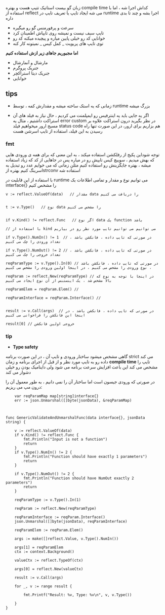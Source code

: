 
زبان گو بیست استاتیک تتیپ هست و بهتره compile time  کداش اجرا شه ، اما با استفاده از reflect می شه ایجاد تایپ یا تعریف تایپ در runtime  اجرا بشه و چند تا بدی داره 

+ سرعت و پرفورمنس گو رو میگیره
+ تایپ سیف نیست و نمیشه روی تایپاش اطمینان کرد
+ خوانایی کد رو خیلی پایین میاره و پیچیده میکنه کد رو
+ توی تایپ های پریویت _ کمل کیس _ نمیتونه کار کنه

**اما مجبوریم جاهای زیر ازش استفاده کنیم**

+ مارشال و آنمارشال
+ جنریک پروگرم
+ جنریک دیتا استراکچر
+ خوانایی





## tips


+ زمانی که یه استک ساخته میشه و مقدارش کمه ، توسط runtime بزرگ میشه

+ اگر یه جایی باید یه اینترفیس رو ایمپلمنت می کردیم ، حال نیاز به فیلد های آن استراکت داشتیم ، مثال یه error custom  در نظر بگیرید
درون استراکت علاوه بر مسیج ارور میخواهیم فیلد status code هم بزاریم برای ارور، در این صورت تنها راه رسیدن به این فیلد، استفاده از تایپ اسرشن 
هست



### fmt

توجه شوداین پکیج از رفلکشن استفاده میکند ، به این معنی که برای همه ی ورودی هایی که بهش میدیم ، سوییچ کیس تایپش رو در میاره پس در جاهایی از کد که زیاد استفاده میشه ، بهتره جایگزینش رو استفاده کنیم
مثلن زمانی که می خوایم عدد رو تبدیل به اسرینگ کنیم بهتره ازstrconv استفاده شه



با استفاده از این قابلیت در runtime  می توانیم نوع و مقدار و تمامی اطلاعات یک interface{}  را مشخص کنیم


    v := reflect.ValueOf(data)   // مقدار data را دریافت می کنیم


    t := v.Type()   // نوع data را مشخص می کنیم


    if v.Kind() != reflect.Func   // اگر نوع data یک function باشد

    // با استفاده از kind می توانیم می توانیم تایپ مورد نظر رو در بیاریم

    if v.Type().NumIn() != 1  // در صورتی که تایپ داده ، فانکشن باشد ، تعداد ورودی را چک می کنیم

    if v.Type().NumOut() != 2 // در صورتی که تایپ داده ، فانکشن باشد ، تعداد خروجی را چک می کنیم

    reqParamType := v.Type().In(0) // در صورتی که تایپ داده ، فانکشن باشد ، نوع ورودی را مشخص می کنیم ، در اینجا اولین ورودی را مشخص می کنیم

    reqParam := reflect.New(reqParamType) // در اینجا با توجه به نوع که بالا مشخص شد ، یک اینستنس از آن نوع ایجاد می کنیم

    reqParamElem = reqParam.Elem() //  

    reqParamInterface = reqParam.Interface() //  


    result := v.Call(args)  // در صورتی که تایپ داده ، فانکشن باشد ، در اینجا این فانکشن را فراخوانی می کنیم

    result[0] // خروجی اولین فانکشن

### tip

+ **Type safety**

گاهی مشخص میشود ساختار ورودی و تایپ آن ، در این صورت  برنامه strict می کند داده رو به تایپ مورد نظر و از قبل از اجرای برنامه و زمان **compile time**  تایپ را مشخص می کند این باعث افزایش سرعت برنامه می شود ولی داینامیک بودن رو خیلی دشوار می کند



در صورتی که ورودی جیسون است اما ساختار آن را نمی دانیم ، به طور معمول آن را درون مپ می ریزیم:


    	var reqParamMap map[string]interface{}
	    err := json.Unmarshal([]byte(jsonData), &reqParamMap)







```


func GenericValidateAndUnmarshalFunc(data interface{}, jsonData string) {

	v := reflect.ValueOf(data)
	if v.Kind() != reflect.Func {
		fmt.Println("Input is not a function")
		return
	}
	if v.Type().NumIn() != 2 {
		fmt.Println("Function should have exactly 1 parameters")
		return
	}

	if v.Type().NumOut() != 2 {
		fmt.Println("Function should have NumOut exactly 2 parameters")
		return
	}

	reqParamType := v.Type().In(1)

	reqParam := reflect.New(reqParamType)

	reqParamInterface := reqParam.Interface()
	json.Unmarshal([]byte(jsonData), reqParamInterface)

	reqParamElem := reqParam.Elem()

	args := make([]reflect.Value, v.Type().NumIn())

	args[1] = reqParamElem
	ctx := context.Background()

	valueCtx := reflect.TypeOf(ctx)

	args[0] = reflect.New(valueCtx)

	result := v.Call(args)

	for _, v := range result {

		fmt.Printf("Result: %v, Type: %v\n", v, v.Type())

	}
}


```